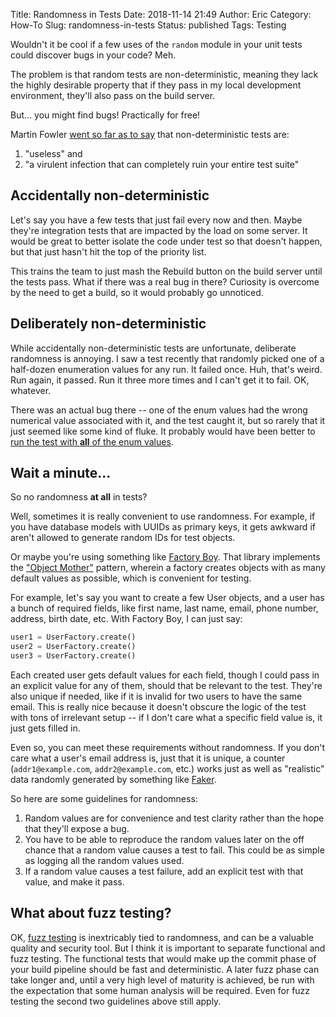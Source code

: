 Title: Randomness in Tests
Date: 2018-11-14 21:49
Author: Eric
Category: How-To
Slug: randomness-in-tests
Status: published
Tags: Testing

Wouldn't it be cool if a few uses of the `random` module in your unit tests
could discover bugs in your code? Meh.

The problem is that random tests are non-deterministic, meaning they lack the
highly desirable property that if they pass in my local development
environment, they'll also pass on the build server.

But... you might find bugs! Practically for free!

Martin Fowler
[went so far as to say](https://martinfowler.com/articles/nonDeterminism.html)
that non-deterministic tests are:
1. "useless" and
2. "a virulent infection that can completely ruin your entire test suite"


Accidentally non-deterministic
------------------------------

Let's say you have a few tests that just fail every now and then. Maybe they're
integration tests that are impacted by the load on some server. It would be
great to better isolate the code under test so that doesn't happen, but that
just hasn't hit the top of the priority list.

This trains the team to just mash the Rebuild button on the build server until
the tests pass. What if there was a real bug in there? Curiosity is overcome by
the need to get a build, so it would probably go unnoticed.


Deliberately non-deterministic
------------------------------

While accidentally non-deterministic tests are unfortunate, deliberate
randomness is annoying. I saw a test recently that randomly picked one of a
half-dozen enumeration values for any run. It failed once. Huh, that's weird.
Run again, it passed. Run it three more times and I can't get it to fail. OK,
whatever.

There was an actual bug there -- one of the enum values had the wrong numerical
value associated with it, and the test caught it, but so rarely that it just
seemed like some kind of fluke. It probably would have been better to [run the
test with **all** of the enum values](https://docs.pytest.org/en/latest/parametrize.html).


Wait a minute...
----------------

So no randomness **at all** in tests?

Well, sometimes it is really convenient to use randomness. For example, if you
have database models with UUIDs as primary keys, it gets awkward if aren't
allowed to generate random IDs for test objects.

Or maybe you're using something like
[Factory Boy](https://factoryboy.readthedocs.io/en/latest/). That library
implements the
["Object Mother"](https://martinfowler.com/bliki/ObjectMother.html) pattern,
wherein a factory creates objects with as many default values as possible,
which is convenient for testing.

For example, let's say you want to create a few User objects, and a user has a
bunch of required fields, like first name, last name, email, phone number,
address, birth date, etc. With Factory Boy, I can just say:

```python
user1 = UserFactory.create()
user2 = UserFactory.create()
user3 = UserFactory.create()
```
Each created user gets default values for each field, though I could pass in an
explicit value for any of them, should that be relevant to the test. They're
also unique if needed, like if it is invalid for two users to have the same
email. This is really nice because it doesn't obscure the logic of the test
with tons of irrelevant setup -- if I don't care what a specific field value
is, it just gets filled in.

Even so, you can meet these requirements without randomness. If you don't care
what a user's email address is, just that it is unique, a counter
(`addr1@example.com`, `addr2@example.com`, etc.) works just as well as
"realistic" data randomly generated by something like
[Faker](https://faker.readthedocs.io/en/master/).

So here are some guidelines for randomness:

1. Random values are for convenience and test clarity rather than the hope
   that they'll expose a bug.
2. You have to be able to reproduce the random values later on the off chance
   that a random value causes a test to fail. This could be as simple as
   logging all the random values used.
3. If a random value causes a test failure, add an explicit test with that
   value, and make it pass.


What about fuzz testing?
------------------------

OK, [fuzz testing](https://en.wikipedia.org/wiki/Fuzzing) is inextricably tied
to randomness, and can be a valuable quality and security tool. But I think it
is important to separate functional and fuzz testing. The functional tests that
would make up the commit phase of your build pipeline should be fast and
deterministic. A later fuzz phase can take longer and, until a very high level
of maturity is achieved, be run with the expectation that some human analysis
will be required. Even for fuzz testing the second two guidelines above still
apply.